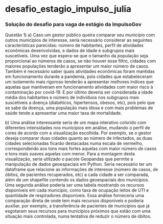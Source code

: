 # desafio_estagio_impulso_julia
### Solução do desafio para vaga de estágio da ImpulsoGov

Questão 1)
a) Caso um gestor público queira comparar seu município com outros municípios de interesse, seria necessário considerar as seguintes características parecidas: número de habitantes, perfil de atividades econômicas desenvolvidas, e dados de idade e subgrupos mais suscetíveis. Uma vez que espera-se que o tamanho da população seja proporcional ao números de casos, se não houver esse filtro, cidades com maiores populações tenderão a apresentar  um maior número de casos. Também é necessário saber quais atividades econômicas foram mantidas em funcionamento durante a pandemia, pois cidades que estabeleceram um isolamento mais rigoroso tenderão a apresentar melhores índices que aquelas que mantiveram em funcionamento atividades com maior risco à contaminação por covid-19. E por último deveria ser considerada a idade média dos habitantes e número de indivíduos nos subgrupos mais suscetíveis a doença (diabéticos, hipertensos, obesos, etc), pois pelo que se sabe da doença, uma população mais idosa e com mais problemas de saúde tende a apresentar uma maior taxa de mortalidade. 

b) Uma análise interessante seria de um mapa interativo colorido com diferentes intensidades nos municípios em análise, mudando o perfil de cores de acordo com a visualização escolhida. Por exemplo, se o gestor deseja comparar duas cidades quanto ao número de infectados, as duas cidades selecionadas ficarão destacadas numa escala de vermelho, correspondendo aos tons mais fortes aquelas com maior número de casos e tons mais suaves aquelas com menor. Para a montagem desta visualização, seria utilizado o pacote Geopandas que permite a manipulação de dados geoespaciais em Python. Seria necessário ter um dataframe que relacione as informações de interesse (número de casos, de óbitos, de pacientes recuperados, etc) a cada cidade a ser comparada, além de um shapefile contendo os dados geoespaciais dos municípios.  
Uma segunda análise poderia ser uma tabela mostrando os recursos disponíveis em cada município, como taxa de ocupação leitos de UTI e quantidade de respiradores disponíveis. Essa análise forneceria uma comparação direta de onde tem mais recursos disponíveis e poderia auxiliar, por exemplo, a transferência de pacientes de municípios que já esgotaram seus recursos para municípios próximos que estão com uma situação mais controlada, numa tentativa de reduzir o número de óbitos.
